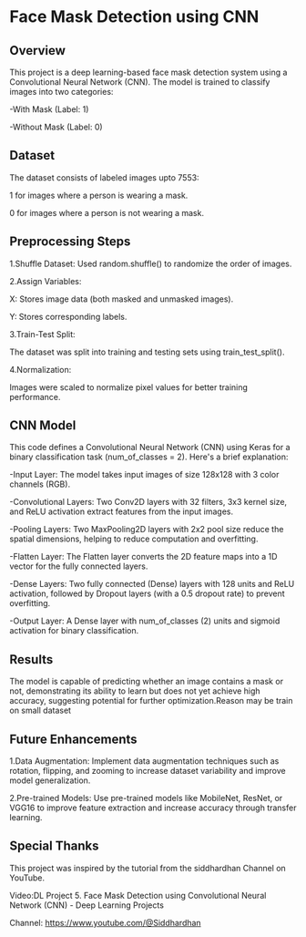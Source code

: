 
# Face Mask Detection using CNN




## Overview

This project is a deep learning-based face mask detection system using a Convolutional Neural Network (CNN). The model is trained to classify images into two categories:

-With Mask (Label: 1)

-Without Mask (Label: 0)
## Dataset

The dataset consists of labeled images upto 7553:

1 for images where a person is wearing a mask.

0 for images where a person is not wearing a mask.
## Preprocessing Steps

1.Shuffle Dataset: Used random.shuffle() to randomize the order of images.

2.Assign Variables:

X: Stores image data (both masked and unmasked images).

Y: Stores corresponding labels.

3.Train-Test Split:

The dataset was split into training and testing sets using train_test_split().

4.Normalization:

Images were scaled to normalize pixel values for better training performance.
## CNN Model

This code defines a Convolutional Neural Network (CNN) using Keras for a binary classification task (num_of_classes = 2). Here's a brief explanation:

-Input Layer: The model takes input images of size 128x128 with 3 color channels (RGB).

-Convolutional Layers: Two Conv2D layers with 32 filters, 3x3 kernel size, and ReLU activation extract features from the input images.

-Pooling Layers: Two MaxPooling2D layers with 2x2 pool size reduce the spatial dimensions, helping to reduce computation and overfitting.

-Flatten Layer: The Flatten layer converts the 2D feature maps into a 1D vector for the fully connected layers.

-Dense Layers: Two fully connected (Dense) layers with 128 units and ReLU activation, followed by Dropout layers (with a 0.5 dropout rate) to prevent overfitting.

-Output Layer: A Dense layer with num_of_classes (2) units and sigmoid activation for binary classification.
## Results

The model is capable of predicting whether an image contains a mask or not, demonstrating its ability to learn but does not yet achieve high accuracy, suggesting potential for further optimization.Reason may be train on small dataset
## Future Enhancements

1.Data Augmentation: Implement data augmentation techniques such as rotation, flipping, and zooming to increase dataset variability and improve model generalization.

2.Pre-trained Models: Use pre-trained models like MobileNet, ResNet, or VGG16 to improve feature extraction and increase accuracy through transfer learning.
## Special Thanks

This project was inspired by the tutorial from the siddhardhan Channel on YouTube.

Video:DL Project 5. Face Mask Detection using Convolutional Neural Network (CNN) - Deep Learning Projects

Channel: https://www.youtube.com/@Siddhardhan
